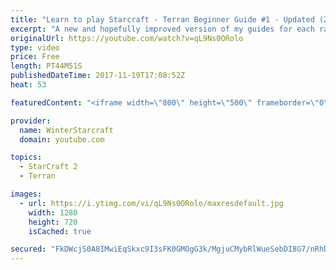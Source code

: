 ```yaml
---
title: "Learn to play Starcraft - Terran Beginner Guide #1 - Updated (2017 LOTV)"
excerpt: "A new and hopefully improved version of my guides for each race where I go over as many basics as possible while doing it live :)  I strongly believe that a super structured guide style is not very helpful compared to watching/playing the game actively.  Feedback is greatly appreciated. -- Watch live"
originalUrl: https://youtube.com/watch?v=qL9Ns0ORolo
type: video
price: Free
length: PT44M51S
publishedDateTime: 2017-11-19T17:08:52Z
heat: 53

featuredContent: "<iframe width=\"800\" height=\"500\" frameborder=\"0\" src=\"https://www.youtube.com/embed/qL9Ns0ORolo\" allow=\"accelerometer; autoplay; encrypted-media; gyroscope; picture-in-picture\" allowfullscreen></iframe>"

provider:
  name: WinterStarcraft
  domain: youtube.com

topics:
  - StarCraft 2
  - Terran

images:
  - url: https://i.ytimg.com/vi/qL9Ns0ORolo/maxresdefault.jpg
    width: 1280
    height: 720
    isCached: true

secured: "FkDWcjS0A8IMwiEqSkxc9I3sFK0GMOgG3k/MgjuCMybRlWueSebDI8G7/nRhDosG1gQdPYSnsKI7VF3w7+4dOw7QQoonE1YkdjZfHFMiUL4yrbIIaZnlHL4X6ooV6iFWcOyAQ9HYYhh/UrAk1+yEgX3JpywpCl8MEZX9RUo7RcM1zCQfgUW8LwCxW+hlVHMzLQ1qxkfMfM6/gtdXpAyvtOTwxR+Izc1HI0fd2O55kKWEN5kRB7xAkWbuNkhjB0f4rwy/dT2x0cFTqsU7tokGCmOuYRkZi9Grw4mpwdSkxHdUD9I6Ti1AWNGtcFb3/5/UCP6yepvx+uziME5vt86XkNOSe/C/M48tw4ASYUKs3jj/QpBJb3DrtdfDJrTK87xwTJmYEexq+an0HizO9AjgGC0//OCogGWzAtqP/EjY7eLZou3qtcb19GBOBH7/hDn4;ez8JsCGYXdyXkfNxR8wbgQ=="
---
```


